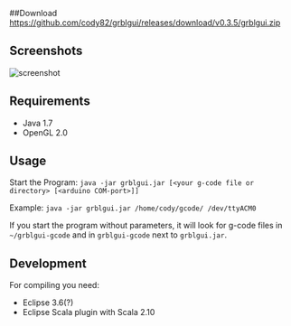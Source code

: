 ##Download
https://github.com/cody82/grblgui/releases/download/v0.3.5/grblgui.zip

## Screenshots
![screenshot](grblgui.jpg)

## Requirements
* Java 1.7
* OpenGL 2.0

## Usage
Start the Program: `java -jar grblgui.jar [<your g-code file or directory> [<arduino COM-port>]]`

Example: `java -jar grblgui.jar /home/cody/gcode/ /dev/ttyACM0`

If you start the program without parameters, it will look for g-code files in `~/grblgui-gcode` 
and in `grblgui-gcode` next to `grblgui.jar`.

## Development
For compiling you need:
* Eclipse 3.6(?)
* Eclipse Scala plugin with Scala 2.10
